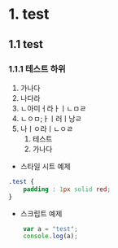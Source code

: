 # 1. test
## 1.1 test
### 1.1.1 테스트 하위 

1. 가나다 
2. 나다라
3. ㄴ아미ㅓ라ㅏㅣㄴㅁㄹ
4. ㄴㅇㅁ;ㅏㅣ러ㅣ낭ㄹ
5. 나ㅣㅇ라ㅣㄴㅇㄹ
   1. 테스트
   2. 가나다



- 스타일 시트 예제
```css
.test {
    padding : 1px solid red;
}
```

* 스크립트 예제
```javascript
    var a = "test";
    console.log(a);
```



